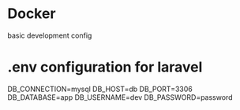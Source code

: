 # Docker
basic development config

# .env configuration for laravel

DB_CONNECTION=mysql
DB_HOST=db
DB_PORT=3306
DB_DATABASE=app
DB_USERNAME=dev
DB_PASSWORD=password
